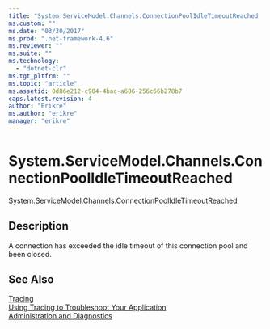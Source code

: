 ```yaml
---
title: "System.ServiceModel.Channels.ConnectionPoolIdleTimeoutReached | Microsoft Docs"
ms.custom: ""
ms.date: "03/30/2017"
ms.prod: ".net-framework-4.6"
ms.reviewer: ""
ms.suite: ""
ms.technology: 
  - "dotnet-clr"
ms.tgt_pltfrm: ""
ms.topic: "article"
ms.assetid: 0d86e212-c904-4bac-a686-256c66b278b7
caps.latest.revision: 4
author: "Erikre"
ms.author: "erikre"
manager: "erikre"
---
```

# System.ServiceModel.Channels.ConnectionPoolIdleTimeoutReached
System.ServiceModel.Channels.ConnectionPoolIdleTimeoutReached  
  
## Description  
 A connection has exceeded the idle timeout of this connection pool and been closed.  
  
## See Also  
 [Tracing](../../../../../docs/framework/wcf/diagnostics/tracing/tracing.md)   
 [Using Tracing to Troubleshoot Your Application](../../../../../docs/framework/wcf/diagnostics/tracing/using-tracing-to-troubleshoot-your-application.md)   
 [Administration and Diagnostics](../../../../../docs/framework/wcf/diagnostics/administration-and-diagnostics.md)